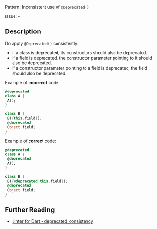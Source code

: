Pattern: Inconsistent use of `@Deprecated()`

Issue: -

## Description

Do apply `@Deprecated()` consistently:

- if a class is deprecated, its constructors should also be deprecated.
- if a field is deprecated, the constructor parameter pointing to it should also be deprecated.
- if a constructor parameter pointing to a field is deprecated, the field should also be deprecated.

Example of **incorrect** code:

```dart
@deprecated
class A {
 A();
}

class B {
 B({this.field});
 @deprecated
 Object field;
}
```

Example of **correct** code:

```dart
@deprecated
class A {
 @deprecated
 A();
}

class B {
 B({@deprecated this.field});
 @deprecated
 Object field;
}
```

## Further Reading

* [Linter for Dart - deprecated_consistency](https://dart-lang.github.io/linter/lints/deprecated_consistency.html)